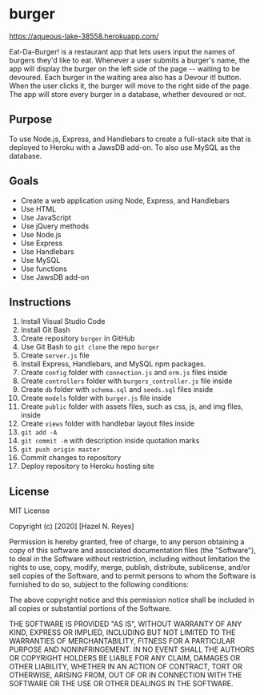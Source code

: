 # burger

https://aqueous-lake-38558.herokuapp.com/

Eat-Da-Burger! is a restaurant app that lets users input the names of burgers they'd like to eat. Whenever a user submits a burger's name, the app will display the burger on the left side of the page -- waiting to be devoured. Each burger in the waiting area also has a Devour it! button. When the user clicks it, the burger will move to the right side of the page. The app will store every burger in a database, whether devoured or not.

## Purpose

To use Node.js, Express, and Handlebars to create a full-stack site that is deployed to Heroku with a JawsDB add-on.
To also use MySQL as the database.

## Goals

- Create a web application using Node, Express, and Handlebars
- Use HTML
- Use JavaScript
- Use jQuery methods
- Use Node.js
- Use Express
- Use Handlebars
- Use MySQL
- Use functions
- Use JawsDB add-on

## Instructions

1. Install Visual Studio Code
1. Install Git Bash
1. Create repository `burger` in GitHub
1. Use Git Bash to `git clone` the repo `burger`
1. Create `server.js` file
1. Install Express, Handlebars, and MySQL npm packages.
1. Create `config` folder with `connection.js` and `orm.js` files inside
1. Create `controllers` folder with `burgers_controller.js` file inside
1. Create `db` folder with `schema.sql` and `seeds.sql` files inside
1. Create `models` folder with `burger.js` file inside
1. Create `public` folder with assets files, such as css, js, and img files, inside
1. Create `views` folder with handlebar layout files inside
1. `git add -A`
1. `git commit -m` with description inside quotation marks
1. `git push origin master`
1. Commit changes to repository
1. Deploy repository to Heroku hosting site

## License

MIT License

Copyright (c) [2020] [Hazel N. Reyes]

Permission is hereby granted, free of charge, to any person obtaining a copy
of this software and associated documentation files (the "Software"), to deal
in the Software without restriction, including without limitation the rights
to use, copy, modify, merge, publish, distribute, sublicense, and/or sell
copies of the Software, and to permit persons to whom the Software is
furnished to do so, subject to the following conditions:

The above copyright notice and this permission notice shall be included in all
copies or substantial portions of the Software.

THE SOFTWARE IS PROVIDED "AS IS", WITHOUT WARRANTY OF ANY KIND, EXPRESS OR
IMPLIED, INCLUDING BUT NOT LIMITED TO THE WARRANTIES OF MERCHANTABILITY,
FITNESS FOR A PARTICULAR PURPOSE AND NONINFRINGEMENT. IN NO EVENT SHALL THE
AUTHORS OR COPYRIGHT HOLDERS BE LIABLE FOR ANY CLAIM, DAMAGES OR OTHER
LIABILITY, WHETHER IN AN ACTION OF CONTRACT, TORT OR OTHERWISE, ARISING FROM,
OUT OF OR IN CONNECTION WITH THE SOFTWARE OR THE USE OR OTHER DEALINGS IN THE
SOFTWARE.
